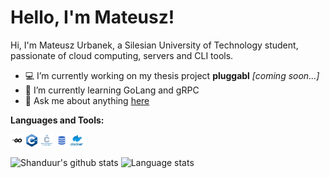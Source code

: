 # Hello, I'm Mateusz!

Hi, I'm Mateusz Urbanek, a Silesian University of Technology student, passionate of cloud computing, servers and CLI tools. 

- 💻 I’m currently working on my thesis project **pluggabl** *\[coming soon...\]*
- 🌱 I’m currently learning GoLang and gRPC
- 💬 Ask me about anything [here](https://github.com/Shanduur/shanduur/issues)

**Languages and Tools:**  

<code><img height="20" src="https://raw.githubusercontent.com/github/explore/80688e429a7d4ef2fca1e82350fe8e3517d3494d/topics/go/go.png"></code>
<code><img height="20" src="https://raw.githubusercontent.com/github/explore/80688e429a7d4ef2fca1e82350fe8e3517d3494d/topics/cpp/cpp.png"></code>
<code><img height="20" src="https://raw.githubusercontent.com/github/explore/5c058a388828bb5fde0bcafd4bc867b5bb3f26f3/topics/c/c.png"></code>
<code><img height="20" src="https://raw.githubusercontent.com/github/explore/80688e429a7d4ef2fca1e82350fe8e3517d3494d/topics/sql/sql.png"></code>
<code><img height="20" src="https://raw.githubusercontent.com/github/explore/80688e429a7d4ef2fca1e82350fe8e3517d3494d/topics/docker/docker.png"></code>    

![Shanduur's github stats](https://github-readme-stats.vercel.app/api?username=shanduur&show_icons=true)
![Language stats](https://github-readme-stats.vercel.app/api/top-langs/?username=shanduur)
